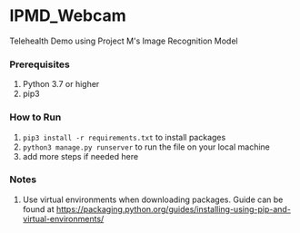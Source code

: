 # IPMD_Webcam

Telehealth Demo using Project M's Image Recognition Model

### Prerequisites

1. Python 3.7 or higher
2. pip3

### How to Run

1. ```pip3 install -r requirements.txt``` to install packages
2. ```python3 manage.py runserver``` to run the file on your local machine
3. add more steps if needed here

### Notes

1. Use virtual environments when downloading packages. Guide can be found at https://packaging.python.org/guides/installing-using-pip-and-virtual-environments/